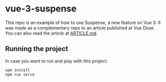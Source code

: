 # vue-3-suspense

This repo is an example of how to use Suspense, a new feature on Vue 3. It was made as a complementary repo to an article published at Vue Dose. You can also read the article at [ARTICLE.md](./ARTICLE.md).

## Running the project

In case you want to run and play with this project:

```
npm install
npm run serve
```
